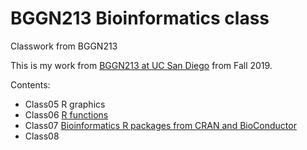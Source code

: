 # BGGN213 Bioinformatics class
Classwork from BGGN213

This is my work from [BGGN213 at UC San Diego](https://bioboot.github.io/bggn213_F19/) from Fall 2019.

Contents:
- Class05 R graphics
- Class06 [R functions](https://github.com/ktmiyawaki/BGGN213/blob/master/class06/Class06/class06.md)
- Class07 [Bioinformatics R packages from CRAN and BioConductor]()
- Class08
